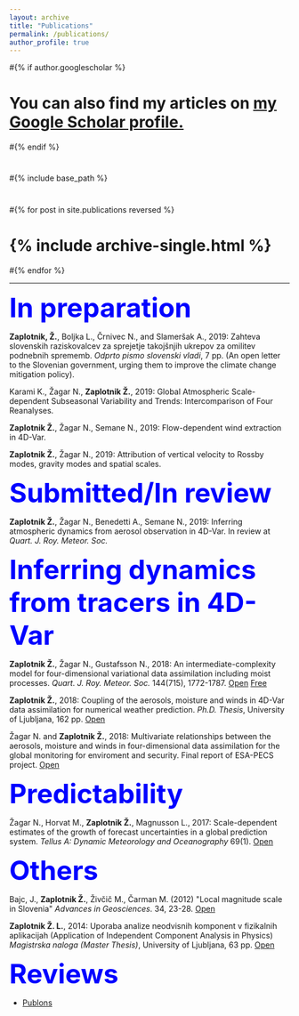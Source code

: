 ```yaml
---
layout: archive
title: "Publications"
permalink: /publications/
author_profile: true
---
```


#{% if author.googlescholar %}
#  You can also find my articles on <u><a href="{{author.googlescholar}}">my Google Scholar profile</a>.</u>
#{% endif %}
#
#{% include base_path %}
#
#{% for post in site.publications reversed %}
#  {% include archive-single.html %}
#{% endfor %}

---
<b><font size="16" color="#0000ff">In preparation</font></b>

<b>Zaplotnik, Ž.</b>, Boljka L., Črnivec N., and Slameršak A., 2019: Zahteva slovenskih raziskovalcev za sprejetje takojšnjih ukrepov za omilitev podnebnih sprememb. <i>Odprto pismo slovenski vladi</i>, 7 pp. (An open letter to the Slovenian government, urging them to improve the climate change mitigation policy).

Karami K., Žagar N., <b>Zaplotnik Ž.</b>, 2019: Global Atmospheric Scale-dependent Subseasonal Variability and Trends: Intercomparison of Four Reanalyses.

<b>Zaplotnik Ž.</b>, Žagar N., Semane N., 2019: Flow-dependent wind extraction in 4D-Var.

<b>Zaplotnik Ž.</b>, Žagar N., 2019: Attribution of vertical velocity to Rossby modes, gravity modes and spatial scales.

<b><font size="16" color="#0000ff">Submitted/In review</font></b>

<b>Zaplotnik Ž.</b>, Žagar N., Benedetti A., Semane N., 2019: Inferring atmospheric dynamics from aerosol observation in 4D-Var. In review at <i>Quart. J. Roy. Meteor. Soc.</i>

<b><font size="16" color="#0000ff">Inferring dynamics from tracers in 4D-Var</font></b>

<b>Zaplotnik Ž.</b>, Žagar N., Gustafsson N., 2018: An intermediate-complexity model for four-dimensional variational data assimilation including moist processes. <i>Quart. J. Roy. Meteor. Soc.</i> 144(715), 1772-1787. [Open](https://rmets.onlinelibrary.wiley.com/doi/10.1002/qj.3338)  [Free](https://repozitorij.uni-lj.si/Dokument.php?id=116382&lang=slv)

<b>Zaplotnik Ž.</b>, 2018: Coupling of the aerosols, moisture and winds in 4D-Var data assimilation for numerical weather prediction. <i>Ph.D. Thesis</i>, University of Ljubljana, 162 pp. [Open](https://repozitorij.uni-lj.si/Dokument.php?id=114883&lang=slv)

Žagar N. and <b>Zaplotnik Ž.</b>, 2018: Multivariate relationships between the aerosols, moisture and winds in four-dimensional data assimilation for the global monitoring for enviroment and security. Final report of ESA-PECS project. [Open](https://www.fmf.uni-lj.si/~zagarn/downloads/FinalReport_Contract_no_4000106730.pdf)

<b><font size="16" color="#0000ff">Predictability</font></b>

Žagar N., Horvat M., <b>Zaplotnik Ž.</b>, Magnusson L., 2017: Scale-dependent estimates of the growth of forecast uncertainties in a global prediction system. <i>Tellus A: Dynamic Meteorology and Oceanography</i> 69(1). [Open](https://www.tandfonline.com/doi/full/10.1080/16000870.2017.1287492)

<b><font size="16" color="#0000ff">Others</font></b>

Bajc, J., <b>Zaplotnik Ž.</b>, Živčič M., Čarman M. (2012) "Local magnitude scale in Slovenia" <i>Advances in Geosciences</i>. 34, 23-28. [Open](https://www.adv-geosci.net/34/23/2013/)

<b>Zaplotnik Ž. L.</b>, 2014: Uporaba analize neodvisnih komponent v fizikalnih aplikacijah (Application of Independent Component Analysis in Physics) <i>Magistrska naloga (Master Thesis)</i>, University of Ljubljana, 63 pp. [Open](https://repozitorij.uni-lj.si/Dokument.php?id=106242&lang=slv)

<b><font size="16" color="#0000ff">Reviews</font></b>

* [Publons](https://publons.com/researcher/3135134/ziga-zaplotnik/)
